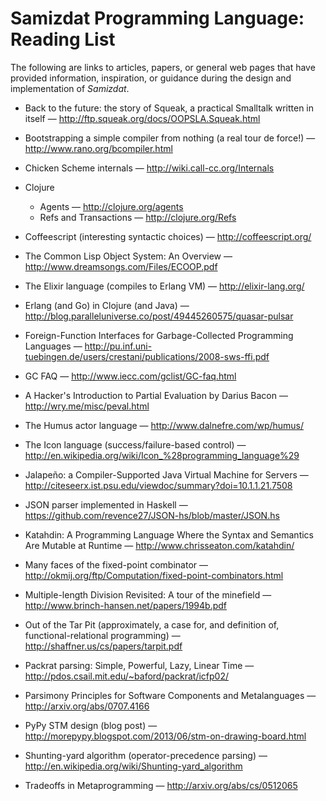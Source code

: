 Samizdat Programming Language: Reading List
===========================================

The following are links to articles, papers, or general web pages that
have provided information, inspiration, or guidance during the
design and implementation of *Samizdat*.

* Back to the future: the story of Squeak, a practical Smalltalk written in
  itself &mdash; <http://ftp.squeak.org/docs/OOPSLA.Squeak.html>

* Bootstrapping a simple compiler from nothing (a real tour de force!)
  &mdash; <http://www.rano.org/bcompiler.html>

* Chicken Scheme internals &mdash; <http://wiki.call-cc.org/Internals>

* Clojure
  * Agents &mdash; <http://clojure.org/agents>
  * Refs and Transactions &mdash; <http://clojure.org/Refs>

* Coffeescript (interesting syntactic choices) &mdash;
  <http://coffeescript.org/>

* The Common Lisp Object System: An Overview &mdash;
  <http://www.dreamsongs.com/Files/ECOOP.pdf>

* The Elixir language (compiles to Erlang VM) &mdash; <http://elixir-lang.org/>

* Erlang (and Go) in Clojure (and Java) &mdash;
  <http://blog.paralleluniverse.co/post/49445260575/quasar-pulsar>

* Foreign-Function Interfaces for Garbage-Collected Programming Languages
  &mdash;
  <http://pu.inf.uni-tuebingen.de/users/crestani/publications/2008-sws-ffi.pdf>

* GC FAQ &mdash; <http://www.iecc.com/gclist/GC-faq.html>

* A Hacker's Introduction to Partial Evaluation by Darius Bacon &mdash;
  <http://wry.me/misc/peval.html>

* The Humus actor language &mdash; <http://www.dalnefre.com/wp/humus/>

* The Icon language (success/failure-based control) &mdash;
  <http://en.wikipedia.org/wiki/Icon_%28programming_language%29>

* Jalapeño: a Compiler-Supported Java Virtual Machine for Servers &mdash;
  <http://citeseerx.ist.psu.edu/viewdoc/summary?doi=10.1.1.21.7508>

* JSON parser implemented in Haskell &mdash;
  <https://github.com/revence27/JSON-hs/blob/master/JSON.hs>

* Katahdin: A Programming Language Where the Syntax and Semantics Are
  Mutable at Runtime &mdash; <http://www.chrisseaton.com/katahdin/>

* Many faces of the fixed-point combinator &mdash;
  <http://okmij.org/ftp/Computation/fixed-point-combinators.html>

* Multiple-length Division Revisited: A tour of the minefield &mdash;
  <http://www.brinch-hansen.net/papers/1994b.pdf>

* Out of the Tar Pit (approximately, a case for, and definition of,
  functional-relational programming) &mdash;
  <http://shaffner.us/cs/papers/tarpit.pdf>

* Packrat parsing: Simple, Powerful, Lazy, Linear Time &mdash;
  <http://pdos.csail.mit.edu/~baford/packrat/icfp02/>

* Parsimony Principles for Software Components and Metalanguages &mdash;
  <http://arxiv.org/abs/0707.4166>

* PyPy STM design (blog post) &mdash;
  <http://morepypy.blogspot.com/2013/06/stm-on-drawing-board.html>

* Shunting-yard algorithm (operator-precedence parsing) &mdash;
  <http://en.wikipedia.org/wiki/Shunting-yard_algorithm>

* Tradeoffs in Metaprogramming &mdash;
  <http://arxiv.org/abs/cs/0512065>
